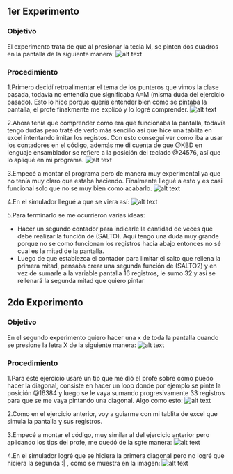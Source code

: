 ## 1er Experimento 
### Objetivo
El experimento trata de que al presionar la tecla M, se pinten dos cuadros en la pantalla de la siguiente manera:
![alt text](image-2.png)
### Procedimiento 
1.Primero decidí retroalimentar el tema de los punteros que vimos la clase pasada, todavía no entendía que significaba A=M (misma duda del ejercicio pasado). Esto lo hice porque quería entender bien como se pintaba la pantalla, el profe finakmente me explicó y lo logré comprender. 
![alt text](image-3.png)

2.Ahora tenía que comprender como era que funcionaba la pantalla, todavía tengo dudas pero traté de verlo más sencillo así que hice una tablita en excel intentando imitar los registos. 
Con esto conseguí ver como iba a usar los contadores en el código, además me di cuenta de que @KBD en lenguaje ensamblador se refiere a la posición del teclado @24576, así que lo apliqué en mi programa.
![alt text](image-4.png)

3.Empecé a montar el programa pero de manera muy experimental ya que no tenía muy claro que estaba haciendo. Finalmente llegué a esto y es casi funcional solo que no se muy bien como acabarlo. 
![alt text](image-5.png)

4.En el simulador llegué a que se viera así:
![alt text](image-1.png)

5.Para terminarlo se me ocurrieron varias ideas:
- Hacer un segundo contador para indicarle la cantidad de veces que debe realizar la función de (SALTO). Aquí tengo una duda muy grande porque no se como funcionan los registros hacia abajo entonces no sé cual es la mitad de la pantalla. 
- Luego de que establezca el contador para limitar el salto que rellena la primera mitad, pensaba crear una segunda función de (SALTO2) y en vez de sumarle a la variable pantalla 16 registros, le sumo 32 y así se rellenará la segunda mitad que quiero pintar

## 2do Experimento 
### Objetivo
En el segundo experimento quiero hacer una x de toda la pantalla cuando se presione la letra X de la siguiente manera:
![alt text](image-6.png)

### Procedimiento 
1.Para este ejercicio usaré un tip que me dió el profe sobre como puedo hacer la diagonal, consiste en hacer un loop donde por ejemplo se pinte la posición @16384 y luego se le vaya sumando progresivamente 33 registros para que se me vaya pintando una diagonal. Algo como esto: 
![alt text](image-7.png)

2.Como en el ejercicio anterior, voy a guiarme con mi tablita de excel que simula la pantalla y sus registros.

3.Empecé a montar el código, muy similar al del ejercicio anterior pero aplicando los tips del profe, me quedó de la sgte manera: 
![alt text](image-9.png) 

4.En el simulador logré que se hiciera la primera diagonal pero no logré que hiciera la segunda :| , como se muestra en la imagen: 
![alt text](image-8.png)










